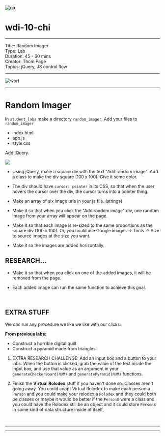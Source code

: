 ![ga](http://mobbook.generalassemb.ly/ga_cog.png)

# wdi-10-chi

---
Title: Random Imager<br>
Type: Lab <br>
Duration: 45 - 60 mins<br>
Creator: Thom Page <br>
Topics: jQuery, JS control flow<br>

---

![worf](http://www.startrek.com/uploads/assets/db_articles/f58061421908ad3c900f1557e8780cfd13a54c13.jpg)

---

# Random Imager

In `student_labs` make a directory `random_imager`. Add your files to `random_imager`

* index.html
* app.js
* style.css

Add jQuery.

![](https://i.imgur.com/89MLBWz.png)

* Using jQuery, make a square div with the text "Add random image". Add a class to make the div square (100 x 100). Give it some color.

* The div should have `cursor: pointer` in its CSS, so that when the user hovers the cursor over the div, the cursor turns into a pointer thing.

* Make an array of six image urls in your js file. (strings)

* Make it so that when you click the "Add random image" div, one random image from your array will appear on the page.

* Make it so that each image is re-sized to the same proportions as the square div (100 x 100). Or, you could use Google images -> Tools -> Size to source images at the size you want.

* Make it so the images are added horizontally.



## RESEARCH...

* Make it so that when you click on one of the added images, it will be removed from the page.

* Each added image can run the same function to achieve this goal.

<br>


## EXTRA STUFF


We can run any procedure we like we like with our clicks:

**From previous labs:**

* Construct a horrible digital quilt
* Construct a pyramid made from triangles

1. EXTRA RESEARCH CHALLENGE: Add an input box and a button to your labs. When the button is clicked, grab the value of the text inside the input box, and use that value as an argument in your `generateCheckerBoard(NUM)` and `generatePyramid(NUM)` functions.

2. Finish the **Virtual Rolodex** stuff if you haven't done so. Classes aren't going away. You could adapt Virtual Rolodex to make each person a `Person` and you could make your rolodex a `Rolodex` and they could both be classes or maybe it would be better if the `Person`s were a class and you could have the Rolodex still be an object and it could store `Person`s in some kind of data structure inside of itself, 


<br>
<hr>
<hr>
